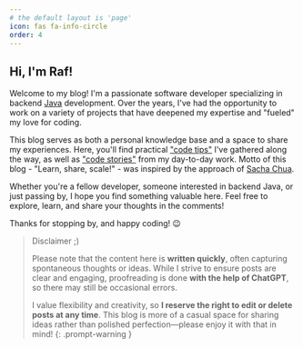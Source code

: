 ```yaml
---
# the default layout is 'page'
icon: fas fa-info-circle
order: 4
---
```


## Hi, I'm Raf!

Welcome to my blog! I'm a passionate software developer specializing in backend [Java](/tags/java) development.
Over the years, I've had the opportunity to work on a variety of projects that have deepened my expertise and "fueled" my
love for coding.

This blog serves as both a personal knowledge base and a space to share my experiences.
Here, you'll find practical ["code tips"](/categories/code-tips) I've gathered along the way, as well
as ["code stories"](/categories/code-deep-dives) from my day-to-day work.
Motto of this blog - "Learn, share, scale!" - was inspired by the approach
of [Sacha Chua](https://sachachua.com/blog/about/).

Whether you're a fellow developer, someone interested in backend Java, or just passing by, I hope you find something
valuable here.
Feel free to explore, learn, and share your thoughts in the comments!

Thanks for stopping by, and happy coding! 😉

> Disclaimer ;)
> 
> Please note that the content here is **written quickly**, often capturing spontaneous thoughts or ideas.
> While I strive to ensure posts are clear and engaging, proofreading is done **with the help of ChatGPT**, so there may still be occasional errors.
>
> I value flexibility and creativity, so **I reserve the right to edit or delete posts at any time**. 
> This blog is more of a casual space for sharing ideas rather than polished perfection—please enjoy it with that in mind!
{: .prompt-warning }
